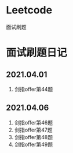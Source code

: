 # Leetcode
面试刷题



# 面试刷题日记

## 2021.04.01

1. 剑指offer第44题

## 2021.04.06

1. 剑指offer第46题
2. 剑指offer第47题
3. 剑指offer第48题
4. 剑指offer第49题